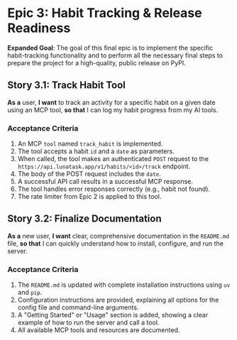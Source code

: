 # Epic 3: Habit Tracking & Release Readiness

**Expanded Goal**: The goal of this final epic is to implement the specific habit-tracking functionality and to perform all the necessary final steps to prepare the project for a high-quality, public release on PyPI.

## **Story 3.1: Track Habit Tool**
**As a** user, **I want** to track an activity for a specific habit on a given date using an MCP tool, **so that** I can log my habit progress from my AI tools.
### Acceptance Criteria
1. An MCP `tool` named `track_habit` is implemented.
2. The tool accepts a habit `id` and a `date` as parameters.
3. When called, the tool makes an authenticated `POST` request to the `https://api.lunatask.app/v1/habits/<id>/track` endpoint.
4. The body of the POST request includes the `date`.
5. A successful API call results in a successful MCP response.
6. The tool handles error responses correctly (e.g., habit not found).
7. The rate limiter from Epic 2 is applied to this tool.

## **Story 3.2: Finalize Documentation**
**As a** new user, **I want** clear, comprehensive documentation in the `README.md` file, **so that** I can quickly understand how to install, configure, and run the server.
### Acceptance Criteria
1. The `README.md` is updated with complete installation instructions using `uv` and `pip`.
2. Configuration instructions are provided, explaining all options for the config file and command-line arguments.
3. A "Getting Started" or "Usage" section is added, showing a clear example of how to run the server and call a tool.
4. All available MCP tools and resources are documented.
